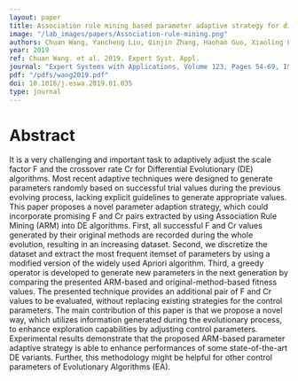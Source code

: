 ```yaml
---
layout: paper
title: Association rule mining based parameter adaptive strategy for differential evolution algorithms
image: "/lab_images/papers/Association-rule-mining.png"
authors: Chuan Wang, Yancheng Liu, Qinjin Zhang, Haohao Guo, Xiaoling Liang, Yang Chen, Minyi Xu, Yi Wei
year: 2019
ref: Chuan Wang. et al. 2019. Expert Syst. Appl.
journal: "Expert Systems with Applications, Volume 123, Pages 54-69, ISSN 0957-4174 "
pdf: "/pdfs/wang2019.pdf"
doi: 10.1016/j.eswa.2019.01.035
type: journal
---
```


# Abstract

It is a very challenging and important task to adaptively adjust the scale factor F and the crossover rate Cr for Differential Evolutionary (DE) algorithms. Most recent adaptive techniques were designed to generate parameters randomly based on successful trial values during the previous evolving process, lacking explicit guidelines to generate appropriate values. This paper proposes a novel parameter adaption strategy, which could incorporate promising F and Cr pairs extracted by using Association Rule Mining (ARM) into DE algorithms. First, all successful F and Cr values generated by their original methods are recorded during the whole evolution, resulting in an increasing dataset. Second, we discretize the dataset and extract the most frequent itemset of parameters by using a modified version of the widely used Apriori algorithm. Third, a greedy operator is developed to generate new parameters in the next generation by comparing the presented ARM-based and original-method-based fitness values. The presented technique provides an additional pair of F and Cr values to be evaluated, without replacing existing strategies for the control parameters. The main contribution of this paper is that we propose a novel way, which utilizes information generated during the evolutionary process, to enhance exploration capabilities by adjusting control parameters. Experimental results demonstrate that the proposed ARM-based parameter adaptive strategy is able to enhance performances of some state-of-the-art DE variants. Further, this methodology might be helpful for other control parameters of Evolutionary Algorithms (EA).